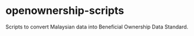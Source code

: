 # openownership-scripts

Scripts to convert Malaysian data into Beneficial Ownership Data Standard.
